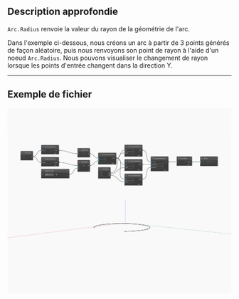 ## Description approfondie
`Arc.Radius` renvoie la valeur du rayon de la géométrie de l'arc.

Dans l'exemple ci-dessous, nous créons un arc à partir de 3 points générés de façon aléatoire, puis nous renvoyons son point de rayon à l'aide d'un noeud `Arc.Radius`. Nous pouvons visualiser le changement de rayon lorsque les points d'entrée changent dans la direction Y.

___
## Exemple de fichier

![Radius](./Autodesk.DesignScript.Geometry.Arc.Radius_img.jpg)

